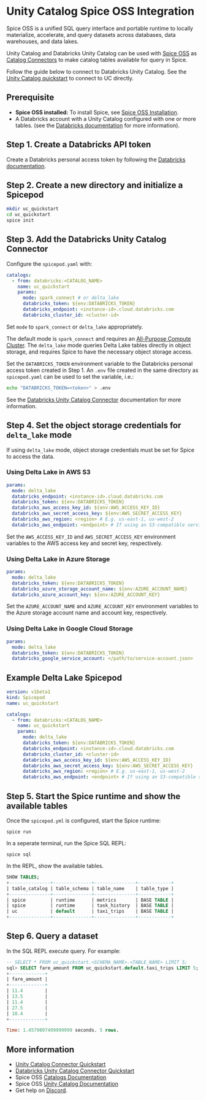 # Unity Catalog Spice OSS Integration

Spice OSS is a unified SQL query interface and portable runtime to locally materialize, accelerate, and query datasets across databases, data warehouses, and data lakes.

Unity Catalog and Databricks Unity Catalog can be used with [Spice OSS](https://github.com/spiceai/spiceai) as [Catalog Connectors](https://docs.spiceai.org/components/catalogs) to make catalog tables available for query in Spice.

Follow the guide below to connect to Databricks Unity Catalog. See the [Unity Catalog quickstart](https://github.com/spiceai/quickstarts/blob/trunk/catalogs/unity_catalog/README.md) to connect to UC directly.

## Prerequisite

- **Spice OSS installed:** To install Spice, see [Spice OSS Installation](https://docs.spiceai.org/installation).
- A Databricks account with a Unity Catalog configured with one or more tables. (see the [Databricks documentation](https://docs.databricks.com/en/data-governance/unity-catalog/index.html) for more information).

## Step 1. Create a Databricks API token

Create a Databricks personal access token by following the [Databricks documentation](https://docs.databricks.com/en/dev-tools/auth/index.html).

## Step 2. Create a new directory and initialize a Spicepod

```bash
mkdir uc_quickstart
cd uc_quickstart
spice init
```

## Step 3. Add the Databricks Unity Catalog Connector

Configure the `spicepod.yaml` with:

```yaml
catalogs:
  - from: databricks:<CATALOG_NAME>
    name: uc_quickstart
    params:
      mode: spark_connect # or delta_lake
      databricks_token: ${env:DATABRICKS_TOKEN}
      databricks_endpoint: <instance-id>.cloud.databricks.com
      databricks_cluster_id: <cluster-id>
```

Set `mode` to `spark_connect` or `delta_lake` appropriately.

The default mode is `spark_connect` and requires an [All-Purpose Compute Cluster](https://docs.databricks.com/en/compute/index.html). The `delta_lake` mode queries Delta Lake tables directly in object storage, and requires Spice to have the necessary object storage access.

Set the `DATABRICKS_TOKEN` environment variable to the Databricks personal access token created in Step 1. An `.env` file created in the same directory as `spicepod.yaml` can be used to set the variable, i.e.:

```bash
echo "DATABRICKS_TOKEN=<token>" > .env
```

See the [Databricks Unity Catalog Connector](https://docs.spiceai.org/components/catalogs/databricks) documentation for more information.

## Step 4. Set the object storage credentials for `delta_lake` mode

If using `delta_lake` mode, object storage credentials must be set for Spice to access the data.

### Using Delta Lake in AWS S3

```yaml
params:
  mode: delta_lake
  databricks_endpoint: <instance-id>.cloud.databricks.com
  databricks_token: ${env:DATABRICKS_TOKEN}
  databricks_aws_access_key_id: ${env:AWS_ACCESS_KEY_ID}
  databricks_aws_secret_access_key: ${env:AWS_SECRET_ACCESS_KEY}
  databricks_aws_region: <region> # E.g. us-east-1, us-west-2
  databricks_aws_endpoint: <endpoint> # If using an S3-compatible service, like Minio
```

Set the `AWS_ACCESS_KEY_ID` and `AWS_SECRET_ACCESS_KEY` environment variables to the AWS access key and secret key, respectively.

### Using Delta Lake in Azure Storage

```yaml
params:
  mode: delta_lake
  databricks_token: ${env:DATABRICKS_TOKEN}
  databricks_azure_storage_account_name: ${env:AZURE_ACCOUNT_NAME}
  databricks_azure_account_key: ${env:AZURE_ACCOUNT_KEY}
```

Set the `AZURE_ACCOUNT_NAME` and `AZURE_ACCOUNT_KEY` environment variables to the Azure storage account name and account key, respectively.

### Using Delta Lake in Google Cloud Storage

```yaml
params:
  mode: delta_lake
  databricks_token: ${env:DATABRICKS_TOKEN}
  databricks_google_service_account: </path/to/service-account.json>
```

## Example Delta Lake Spicepod

```yaml
version: v1beta1
kind: Spicepod
name: uc_quickstart

catalogs:
  - from: databricks:<CATALOG_NAME>
    name: uc_quickstart
    params:
      mode: delta_lake
      databricks_token: ${env:DATABRICKS_TOKEN}
      databricks_endpoint: <instance-id>.cloud.databricks.com
      databricks_cluster_id: <cluster-id>
      databricks_aws_access_key_id: ${env:AWS_ACCESS_KEY_ID}
      databricks_aws_secret_access_key: ${env:AWS_SECRET_ACCESS_KEY}
      databricks_aws_region: <region> # E.g. us-east-1, us-west-2
      databricks_aws_endpoint: <endpoint> # If using an S3-compatible service, like Minio
```

## Step 5. Start the Spice runtime and show the available tables

Once the `spicepod.yml` is configured, start the Spice runtime:

```shell
spice run
```

In a seperate terminal, run the Spice SQL REPL:

```shell
spice sql
```

In the REPL, show the available tables.

```sql
SHOW TABLES;
+---------------+--------------+---------------+------------+
| table_catalog | table_schema | table_name    | table_type |
+---------------+--------------+---------------+------------+
| spice         | runtime      | metrics       | BASE TABLE |
| spice         | runtime      | task_history  | BASE TABLE |
| uc            | default      | taxi_trips    | BASE TABLE |
+---------------+--------------+---------------+------------+
```

## Step 6. Query a dataset

In the SQL REPL execute query. For example:

```sql
-- SELECT * FROM uc_quickstart.<SCHEMA_NAME>.<TABLE_NAME> LIMIT 5;
sql> SELECT fare_amount FROM uc_quickstart.default.taxi_trips LIMIT 5;
+-------------+
| fare_amount |
+-------------+
| 11.4        |
| 13.5        |
| 11.4        |
| 27.5        |
| 18.4        |
+-------------+

Time: 1.4579897499999999 seconds. 5 rows.
```

## More information

- [Unity Catalog Connector Quickstart](https://github.com/spiceai/quickstarts/blob/trunk/catalogs/unity_catalog/README.md)
- [Databricks Unity Catalog Connector Quickstart](https://github.com/spiceai/quickstarts/blob/trunk/catalogs/databricks/README.md)
- Spice OSS [Catalogs Documentation](https://docs.spiceai.org/components/catalogs)
- Spice OSS [Unity Catalog Documentation](https://docs.spiceai.org/components/catalogs/unity-catalog)
- Get help on [Discord](https://discord.gg/kZnTfneP5u).

